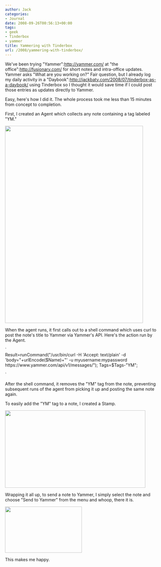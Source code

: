 ```yaml
---
author: Jack
categories:
- Journal
date: 2008-09-26T00:56:13+00:00
tags:
- geek
- Tinderbox
- yammer
title: Yammering with Tinderbox
url: /2008/yammering-with-tinderbox/
---
```


<span class="drop_cap">W</span>e've been trying "Yammer":http://yammer.com/ at "the office":http://fusionary.com/ for short notes and intra-office updates. Yammer asks "What are you working on?" Fair question, but I already log my daily activity in a "Daybook":http://jackbaty.com/2008/07/tinderbox-as-a-daybook/ using Tinderbox so I thought it would save time if I could post those entries as updates directly to Yammer.

Easy, here's how I did it. The whole process took me less than 15 minutes from concept to completion.

First, I created an Agent which collects any note containing a tag labeled "YM."

[<img src="http://baty.net/files//tinderbox-yammer-agent.jpg" alt="" title="tinderbox-yammer-agent" width="456" height="650" class="aligncenter size-full wp-image-2698" />][1]

When the agent runs, it first calls out to a shell command which uses curl to post the note's title to Yammer via Yammer's API. Here's the action run by the Agent.

`<br />
Result=runCommand("/usr/bin/curl -H 'Accept: text/plain' -d 'body="+urlEncode($Name)+"' -u myusername:mypassword https://www.yammer.com/api/v1/messages/"); Tags=$Tags-"YM";</p>
<p>`

After the shell command, it removes the "YM" tag from the note, preventing subsequent runs of the agent from picking it up and posting the same note again.

To easily add the "YM" tag to a note, I created a Stamp.

[<img src="http://baty.net/files//tinderbox-yammer-stamp.jpg" alt="" title="tinderbox-yammer-stamp" width="464" height="255" class="aligncenter size-full wp-image-2699" />][2]

Wrapping it all up, to send a note to Yammer, I simply select the note and choose "Send to Yammer" from the menu and whoop, there it is.

[<img src="http://baty.net/files//tinderbox-yammer-menu.jpg" alt="" title="tinderbox-yammer-menu" width="254" height="152" class="aligncenter size-full wp-image-2700" />][3]

This makes me happy.

 [1]: http://baty.net/files//tinderbox-yammer-agent.jpg
 [2]: http://baty.net/files//tinderbox-yammer-stamp.jpg
 [3]: http://baty.net/files//tinderbox-yammer-menu.jpg